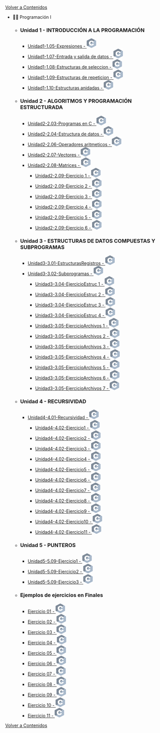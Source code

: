 [Volver a Contenidos](https://github.com/maxiluna/Instituto-irso)

- 👨‍💻 Programación I
  - ### Unidad 1 - INTRODUCCIÓN A LA PROGRAMACIÓN
    - [Unidad1-1.05-Expresiones - <img src="https://github.com/maxiluna/maxiluna/blob/main/c-logo.svg" alt="c" width="30" height="30"/>](Unidad1-1.05-Expresiones.c)
    - [Unidad1-1.07-Entrada y salida de datos - <img src="https://github.com/maxiluna/maxiluna/blob/main/c-logo.svg" alt="c" width="30" height="30"/>](Unidad1-1.07-Entrada%20y%20salida%20de%20datos.c)
    - [Unidad1-1.08-Estructuras de seleccion - <img src="https://github.com/maxiluna/maxiluna/blob/main/c-logo.svg" alt="c" width="30" height="30"/>](Unidad1-1.08-Estructuras%20de%20seleccion.c)
    - [Unidad1-1.09-Estructuras de repeticion - <img src="https://github.com/maxiluna/maxiluna/blob/main/c-logo.svg" alt="c" width="30" height="30"/>](Unidad1-1.09-Estructuras%20de%20repeticion.c)
    - [Unidad1-1.10-Estructuras anidadas - <img src="https://github.com/maxiluna/maxiluna/blob/main/c-logo.svg" alt="c" width="30" height="30"/>](Unidad1-1.10-Estructuras%20anidadas.c)
  - ### Unidad 2 - ALGORITMOS Y PROGRAMACIÓN ESTRUCTURADA
    - [Unidad2-2.03-Programas en C - <img src="https://github.com/maxiluna/maxiluna/blob/main/c-logo.svg" alt="c" width="30" height="30"/>](Unidad2-2.03-ProgramasenC.c)
    - [Unidad2-2.04-Estructura de datos - <img src="https://github.com/maxiluna/maxiluna/blob/main/c-logo.svg" alt="c" width="30" height="30"/>](Unidad2-2.04-EstructurasDeDatos.c)
    - [Unidad2-2.06-Operadores aritmeticos - <img src="https://github.com/maxiluna/maxiluna/blob/main/c-logo.svg" alt="c" width="30" height="30"/>](Unidad2-2.06-OperadoresAritmeticos.c)
    - [Unidad2-2.07-Vectores - <img src="https://github.com/maxiluna/maxiluna/blob/main/c-logo.svg" alt="c" width="30" height="30"/>](Unidad2-2.07-Vectores.c)
    - [Unidad2-2.08-Matrices - <img src="https://github.com/maxiluna/maxiluna/blob/main/c-logo.svg" alt="c" width="30" height="30"/>](Unidad2-2.08-Matrices.c)
      - [Unidad2-2.09-Ejercicio 1 - <img src="https://github.com/maxiluna/maxiluna/blob/main/c-logo.svg" alt="c" width="30" height="30"/>](Unidad2-2.09-Ejercicio%201.c)
      - [Unidad2-2.09-Ejercicio 2 - <img src="https://github.com/maxiluna/maxiluna/blob/main/c-logo.svg" alt="c" width="30" height="30"/>](Unidad2-2.09-Ejercicio%202.c)
      - [Unidad2-2.09-Ejercicio 3 - <img src="https://github.com/maxiluna/maxiluna/blob/main/c-logo.svg" alt="c" width="30" height="30"/>](Unidad2-2.09-Ejercicio%203.c)
      - [Unidad2-2.09-Ejercicio 4 - <img src="https://github.com/maxiluna/maxiluna/blob/main/c-logo.svg" alt="c" width="30" height="30"/>](Unidad2-2.09-Ejercicio%204.c)
      - [Unidad2-2.09-Ejercicio 5 - <img src="https://github.com/maxiluna/maxiluna/blob/main/c-logo.svg" alt="c" width="30" height="30"/>](Unidad2-2.09-Ejercicio%205.c)
      - [Unidad2-2.09-Ejercicio 6 - <img src="https://github.com/maxiluna/maxiluna/blob/main/c-logo.svg" alt="c" width="30" height="30"/>](Unidad2-2.09-Ejercicio%206.c)
  - ### Unidad 3 - ESTRUCTURAS DE DATOS COMPUESTAS Y SUBPROGRAMAS
      - [Unidad3-3.01-EstructurasRegistros - <img src="https://github.com/maxiluna/maxiluna/blob/main/c-logo.svg" alt="c" width="30" height="30"/>](Unidad3-3.01-EstructurasRegistros.c)
      - [Unidad3-3.02-Subprogramas - <img src="https://github.com/maxiluna/maxiluna/blob/main/c-logo.svg" alt="c" width="30" height="30"/>](Unidad3-3.02-Subprogramas.c)
        - [Unidad3-3.04-EjercicioEstruc 1 - <img src="https://github.com/maxiluna/maxiluna/blob/main/c-logo.svg" alt="c" width="30" height="30"/>](Unidad3-3.04-EjercicioEstruc%201.c)
        - [Unidad3-3.04-EjercicioEstruc 2 - <img src="https://github.com/maxiluna/maxiluna/blob/main/c-logo.svg" alt="c" width="30" height="30"/>](Unidad3-3.04-EjercicioEstruc%202.c)
        - [Unidad3-3.04-EjercicioEstruc 3 - <img src="https://github.com/maxiluna/maxiluna/blob/main/c-logo.svg" alt="c" width="30" height="30"/>](Unidad3-3.04-EjercicioEstruc%203.c)
        - [Unidad3-3.04-EjercicioEstruc 4 - <img src="https://github.com/maxiluna/maxiluna/blob/main/c-logo.svg" alt="c" width="30" height="30"/>](Unidad3-3.04-EjercicioEstruc%204.c)
        - [Unidad3-3.05-EjercicioArchivos 1 - <img src="https://github.com/maxiluna/maxiluna/blob/main/c-logo.svg" alt="c" width="30" height="30"/>](Unidad3-3.05-EjercicioArchivos%201.c)
        - [Unidad3-3.05-EjercicioArchivos 2 - <img src="https://github.com/maxiluna/maxiluna/blob/main/c-logo.svg" alt="c" width="30" height="30"/>](Unidad3-3.05-EjercicioArchivos%202.c)
        - [Unidad3-3.05-EjercicioArchivos 3 - <img src="https://github.com/maxiluna/maxiluna/blob/main/c-logo.svg" alt="c" width="30" height="30"/>](Unidad3-3.05-EjercicioArchivos%203.c)
        - [Unidad3-3.05-EjercicioArchivos 4 - <img src="https://github.com/maxiluna/maxiluna/blob/main/c-logo.svg" alt="c" width="30" height="30"/>](Unidad3-3.05-EjercicioArchivos%204.c)
        - [Unidad3-3.05-EjercicioArchivos 5 - <img src="https://github.com/maxiluna/maxiluna/blob/main/c-logo.svg" alt="c" width="30" height="30"/>](Unidad3-3.05-EjercicioArchivos%205.c)
        - [Unidad3-3.05-EjercicioArchivos 6 - <img src="https://github.com/maxiluna/maxiluna/blob/main/c-logo.svg" alt="c" width="30" height="30"/>](Unidad3-3.05-EjercicioArchivos%206.c)
        - [Unidad3-3.05-EjercicioArchivos 7 - <img src="https://github.com/maxiluna/maxiluna/blob/main/c-logo.svg" alt="c" width="30" height="30"/>](Unidad3-3.05-EjercicioArchivos%207.c)
  - ### Unidad 4 - RECURSIVIDAD
    - [Unidad4-4.01-Recursividad - <img src="https://github.com/maxiluna/maxiluna/blob/main/c-logo.svg" alt="c" width="30" height="30"/>](Unidad4-4.01-Recursividad.c)
      - [Unidad4-4.02-Ejercicio1 - <img src="https://github.com/maxiluna/maxiluna/blob/main/c-logo.svg" alt="c" width="30" height="30"/>](Unidad4-4.02-Ejercicio1.c)
      - [Unidad4-4.02-Ejercicio2 - <img src="https://github.com/maxiluna/maxiluna/blob/main/c-logo.svg" alt="c" width="30" height="30"/>](Unidad4-4.02-Ejercicio2.c)
      - [Unidad4-4.02-Ejercicio3 - <img src="https://github.com/maxiluna/maxiluna/blob/main/c-logo.svg" alt="c" width="30" height="30"/>](Unidad4-4.02-Ejercicio3.c)
      - [Unidad4-4.02-Ejercicio4 - <img src="https://github.com/maxiluna/maxiluna/blob/main/c-logo.svg" alt="c" width="30" height="30"/>](Unidad4-4.02-Ejercicio4.c)
      - [Unidad4-4.02-Ejercicio5 - <img src="https://github.com/maxiluna/maxiluna/blob/main/c-logo.svg" alt="c" width="30" height="30"/>](Unidad4-4.02-Ejercicio5.c)
      - [Unidad4-4.02-Ejercicio6 - <img src="https://github.com/maxiluna/maxiluna/blob/main/c-logo.svg" alt="c" width="30" height="30"/>](Unidad4-4.02-Ejercicio6.c)
      - [Unidad4-4.02-Ejercicio7 - <img src="https://github.com/maxiluna/maxiluna/blob/main/c-logo.svg" alt="c" width="30" height="30"/>](Unidad4-4.02-Ejercicio7.c)
      - [Unidad4-4.02-Ejercicio8 - <img src="https://github.com/maxiluna/maxiluna/blob/main/c-logo.svg" alt="c" width="30" height="30"/>](Unidad4-4.02-Ejercicio8.c)
      - [Unidad4-4.02-Ejercicio9 - <img src="https://github.com/maxiluna/maxiluna/blob/main/c-logo.svg" alt="c" width="30" height="30"/>](Unidad4-4.02-Ejercicio9.c)
      - [Unidad4-4.02-Ejercicio10 - <img src="https://github.com/maxiluna/maxiluna/blob/main/c-logo.svg" alt="c" width="30" height="30"/>](Unidad4-4.02-Ejercicio10.c)
      - [Unidad4-4.02-Ejercicio11 - <img src="https://github.com/maxiluna/maxiluna/blob/main/c-logo.svg" alt="c" width="30" height="30"/>](Unidad4-4.02-Ejercicio11.c)
  - ### Unidad 5 - PUNTEROS
      - [Unidad5-5.09-Ejercicio1 - <img src="https://github.com/maxiluna/maxiluna/blob/main/c-logo.svg" alt="c" width="30" height="30"/>](Unidad4-4.02-Ejercicio9.c)
      - [Unidad5-5.09-Ejercicio2 - <img src="https://github.com/maxiluna/maxiluna/blob/main/c-logo.svg" alt="c" width="30" height="30"/>](Unidad4-4.02-Ejercicio10.c)
      - [Unidad5-5.09-Ejercicio3 - <img src="https://github.com/maxiluna/maxiluna/blob/main/c-logo.svg" alt="c" width="30" height="30"/>](Unidad4-4.02-Ejercicio11.c)
  - ### Ejemplos de ejercicios en Finales
      - [Ejercicio 01 - <img src="https://github.com/maxiluna/maxiluna/blob/main/c-logo.svg" alt="c" width="30" height="30"/>](EjemploFinal01.c)
      - [Ejercicio 02 - <img src="https://github.com/maxiluna/maxiluna/blob/main/c-logo.svg" alt="c" width="30" height="30"/>](EjemploFinal02.c)
      - [Ejercicio 03 - <img src="https://github.com/maxiluna/maxiluna/blob/main/c-logo.svg" alt="c" width="30" height="30"/>](EjemploFinal03.c)
      - [Ejercicio 04 - <img src="https://github.com/maxiluna/maxiluna/blob/main/c-logo.svg" alt="c" width="30" height="30"/>](EjemploFinal04.c)
      - [Ejercicio 05 - <img src="https://github.com/maxiluna/maxiluna/blob/main/c-logo.svg" alt="c" width="30" height="30"/>](EjemploFinal05.c)
      - [Ejercicio 06 - <img src="https://github.com/maxiluna/maxiluna/blob/main/c-logo.svg" alt="c" width="30" height="30"/>](EjemploFinal06.c)
      - [Ejercicio 07 - <img src="https://github.com/maxiluna/maxiluna/blob/main/c-logo.svg" alt="c" width="30" height="30"/>](EjemploFinal07.c)
      - [Ejercicio 08 - <img src="https://github.com/maxiluna/maxiluna/blob/main/c-logo.svg" alt="c" width="30" height="30"/>](EjemploFinal08.c)
      - [Ejercicio 09 - <img src="https://github.com/maxiluna/maxiluna/blob/main/c-logo.svg" alt="c" width="30" height="30"/>](EjemploFinal09.c)
      - [Ejercicio 10 - <img src="https://github.com/maxiluna/maxiluna/blob/main/c-logo.svg" alt="c" width="30" height="30"/>](EjemploFinal10.c)
      - [Ejercicio 11 - <img src="https://github.com/maxiluna/maxiluna/blob/main/c-logo.svg" alt="c" width="30" height="30"/>](EjemploFinal11.c)


[Volver a Contenidos](https://github.com/maxiluna/Instituto-irso)

